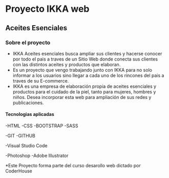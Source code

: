 <h1>Proyecto IKKA web</h1>
<h2>Aceites Esenciales</h2>



<h3> Sobre el proyecto </h3>

-  IKKA Aceites esenciales busca ampliar sus clientes y hacerse conocer por todo el pais a traves de un Sitio Web donde conecta sus clientes con las distintos aceites y productos que elaboran.
- Es un proyecto que vengo trabajando junto con IKKA para no solo informar a los usuarios sino llegar a cada uno de los rincones del pais a traves de su E-commerce.
- IKKA es una empresa de elaboración propia de aceites esenciales y productos para el cuidado de la piel, tanto para mujeres, hombres y niños. Desea incorporar esta web para ampliación de sus redes y publicaciones.

<h4>Tecnologias aplicadas</h4>

-HTML
-CSS
-BOOTSTRAP
-SASS

-GIT
-GITHUB

-Visual Studio Code

-Photoshop
-Adobe Illustrator


*Este Proyecto forma parte del curso desarollo web dictado por CoderHouse